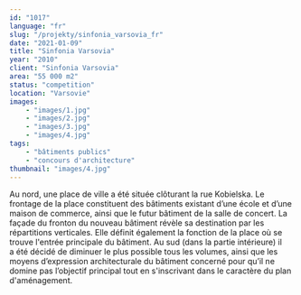 ```yaml
---
id: "1017"
language: "fr"
slug: "/projekty/sinfonia_varsovia_fr"
date: "2021-01-09"
title: "Sinfonia Varsovia"
year: "2010"
client: "Sinfonia Varsovia"
area: "55 000 m2"
status: "competition"
location: "Varsovie"
images: 
    - "images/1.jpg"
    - "images/2.jpg"
    - "images/3.jpg"
    - "images/4.jpg"    
tags: 
    - "bâtiments publics"
    - "concours d'architecture"
thumbnail: "images/4.jpg"
---
```

Au nord, une place de ville a&nbsp;été située clôturant la rue Kobielska. Le frontage de la place constituent des bâtiments existant d’une école et d’une maison de commerce, ainsi que le futur bâtiment de la salle de concert. La façade du fronton du nouveau bâtiment révèle sa destination par les répartitions verticales. Elle définit  également la fonction de la place où se trouve l'entrée principale du bâtiment. Au sud (dans la partie intérieure) il a&nbsp;été décidé de diminuer le plus possible tous les volumes, ainsi que les moyens d’expression architecturale du bâtiment concerné pour qu’il ne domine pas l’objectif principal tout en s'inscrivant dans le caractère du plan d'aménagement.  

